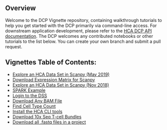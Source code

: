 ## Overview

Welcome to the DCP Vignette repository, containing walkthrough tutorials to help you get started with the DCP primarily via command-line access. For downstream application development, please refer to the [HCA DCP API documentation](https://prod.data.humancellatlas.org/apis).
The DCP welcomes any contributed notebooks or other tutorials to the list below. You can create your own branch and submit a pull request. 

## Vignettes Table of Contents:

* [Explore an HCA Data Set in Scanpy (May 2019)](https://github.com/HumanCellAtlas/data-consumer-vignettes/tree/master/Explore%20an%20HCA%20Data%20Set%20in%20Scanpy%20(May%202019))
* [Download Expression Matrix for Scanpy](https://github.com/HumanCellAtlas/data-consumer-vignettes/tree/master/Download%20Expression%20Matrix%20for%20Scanpy)
* [Explore an HCA Data Set in Scanpy (Nov 2018)](https://github.com/HumanCellAtlas/data-consumer-vignettes/tree/master/Explore%20an%20HCA%20Data%20Set%20in%20Scanpy%20(Nov%202018))
* [SPARK Example](https://github.com/HumanCellAtlas/data-consumer-vignettes/tree/master/SPARK%20Example)
* [Login to the DSS](https://github.com/HumanCellAtlas/data-consumer-vignettes/tree/master/Login%20to%20the%20DSS)
* [Download Any BAM File](https://github.com/HumanCellAtlas/data-consumer-vignettes/tree/master/Download%20Any%20BAM%20File)
* [Find Cell Type Count](https://github.com/HumanCellAtlas/data-consumer-vignettes/tree/master/Find%20Cell%20Type%20Count)
* [Install the HCA CLI tools](https://github.com/HumanCellAtlas/data-consumer-vignettes/tree/master/Install%20the%20HCA%20CLI%20tools)
* [Download 10x Seq T-cell Bundles](https://github.com/HumanCellAtlas/data-consumer-vignettes/tree/master/Download%2010x%20Seq%20T-cell%20Bundles)
* [Download all .fastq files in a project](https://github.com/HumanCellAtlas/data-consumer-vignettes/tree/master/Download%20all%20.fastq%20files%20in%20a%20project)
